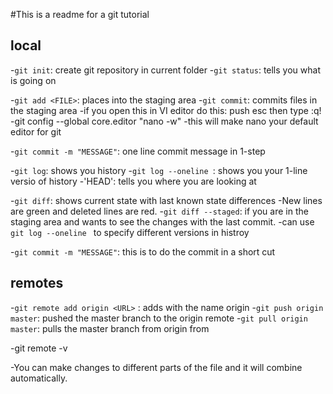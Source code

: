 #This is a readme for a git tutorial

## local
-`git init`: create git repository in current folder
-`git status`: tells you what is going on 

-`git add <FILE>`: places <FILE> into the staging area
-`git commit`: commits files in the staging area
	-if you open this in VI editor do this: push esc then type :q!
	-git config --global core.editor "nano -w"
		-this will make nano your default editor for git

-`git commit -m "MESSAGE"`: one line commit message in 1-step


-`git log`: shows you history 
	-`git log --oneline `: shows you your 1-line versio of history
-'HEAD': tells you where you are looking at

-`git diff`: shows current state with last known state differences
	-New lines are green and deleted lines are red.
	-`git diff --staged`: if you are in the staging area and wants to see the changes with the last commit.
	-can use `git log --oneline ` to specify different versions in histroy

-`git commit -m "MESSAGE"`: this is to do the commit in a short cut

## remotes

-`git remote add origin <URL>` : adds <URL> with the name origin
-`git push origin master`: pushed the master branch to the origin remote
-`git pull origin master`: pulls the master branch from origin from 

-git remote -v

-You can make changes to different parts of the file and it will combine automatically.
